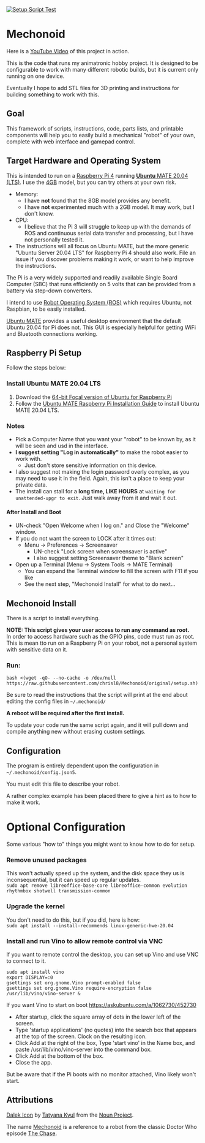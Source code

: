 [![Setup Script Test](https://github.com/chrisl8/Mechonoid/actions/workflows/setup.yml/badge.svg)](https://github.com/chrisl8/Mechonoid/actions/workflows/setup.yml)

# Mechonoid

Here is a [YouTube Video](https://youtu.be/gGNvhm3uXGA) of this project in action.

This is the code that runs my animatronic hobby project. It is designed to be configurable to work with many different robotic builds, but it is current only running on one device.

Eventually I hope to add STL files for 3D printing and instructions for building something to work with this.

## Goal

This framework of scripts, instructions, code, parts lists, and printable components will help you to easily build a mechanical "robot" of your own, complete with web interface and gamepad control.

## Target Hardware and Operating System

This is intended to run on a [Raspberry Pi 4](https://www.raspberrypi.com/products/raspberry-pi-4-model-b/) running [**Ubuntu** MATE 20.04 (LTS)](https://ubuntu-mate.org/download/arm64/focal/).  I use the [4GB](https://www.raspberrypi.com/products/raspberry-pi-4-model-b/) model, but you can try others at your own risk.
 - Memory:
   - I have **not** found that the 8GB model provides any benefit.
   - I have **not** experimented much with a 2GB model. It may work, but I don't know.
 - CPU:
   - I believe that the Pi 3 will struggle to keep up with the demands of ROS and continuous serial data transfer and processing, but I have not personally tested it.
 - The instructions will all focus on Ubuntu MATE, but the more generic "Ubuntu Server 20.04 LTS" for Raspberry Pi 4 should also work. File an issue if you discover problems making it work, or want to help improve the instructions.

The Pi is a very widely supported and readily available Single Board Computer (SBC) that runs efficiently on 5 volts that can be provided from a battery via step-down converters.

I intend to use [Robot Operating System (ROS)](https://www.ros.org/) which requires Ubuntu, not Raspbian, to be easily installed.

[Ubuntu MATE](https://ubuntu-mate.org/raspberry-pi/) provides a useful desktop environment that the default Ubuntu 20.04 for Pi does not. This GUI is especially helpful for getting WiFi and Bluetooth connections working.


## Raspberry Pi Setup

Follow the steps below:

### Install Ubuntu MATE 20.04 LTS

1. Download the [64-bit Focal version of Ubuntu for Raspberry Pi](https://ubuntu-mate.org/download/arm64/focal/) 
2. Follow the [Ubuntu MATE Raspberry Pi Installation Guide](https://ubuntu-mate.org/raspberry-pi/install/) to install Ubuntu MATE 20.04 LTS.

### Notes
 - Pick a Computer Name that you want your "robot" to be known by, as it will be seen and usd in the interface.
 - **I suggest setting "Log in automatically"** to make the robot easier to work with.
   - Just don't store sensitive information on this device.
 - I also suggest not making the login password overly complex, as you may need to use it in the field. Again, this isn't a place to keep your private data.
 - The install can stall for a **long time, LIKE HOURS** at `waiting for unattended-upgr to exit`. Just walk away from it and wait it out.

#### After Install and Boot
 - UN-check "Open Welcome when I log on." and Close the "Welcome" window.
 - If you do not want the screen to LOCK after it times out:
   - Menu -> Preferences -> Screensaver
     - UN-check "Lock screen when screensaver is active"
     - I also suggest setting Screensaver theme to "Blank screen"
 - Open up a Terminal (Menu -> System Tools -> MATE Terminal)
   - You can expand the Terminal window to fill the screen with F11 if you like 
   - See the next step, "Mechonoid Install" for what to do next...

## Mechonoid Install
There is a script to install everything.

**NOTE: This script gives your user access to run any command as root.**  
In order to access hardware such as the GPIO pins, code must run as root.
This is mean tto run on a Raspberry Pi on your robot, not a personal system with sensitive data on it.

### Run:

```
bash <(wget -qO- --no-cache -o /dev/null https://raw.githubusercontent.com/chrisl8/Mechonoid/original/setup.sh)
```

Be sure to read the instructions that the script will print at the end about editing the config files in `~/.mechonoid/`

**A reboot will be required after the first install.**

To update your code run the same script again, and it will pull down and compile anything new without erasing custom settings.

## Configuration

The program is entirely dependent upon the configuration in `~/.mechonoid/config.json5`.  

You must edit this file to describe your robot.  

A rather complex example has been placed there to give a hint as to how to make it work.

# Optional Configuration

Some various "how to" things you might want to know how to do for setup.

### Remove unused packages
This won't actually speed up the system, and the disk space they us is inconsequential, but it can speed up regular updates.  
`sudo apt remove libreoffice-base-core libreoffice-common evolution rhythmbox shotwell transmission-common`

### Upgrade the kernel
You don't need to do this, but if you did, here is how:  
`sudo apt install --install-recommends linux-generic-hwe-20.04`

### Install and run Vino to allow remote control via VNC
If you want to remote control the desktop, you can set up Vino and use VNC to connect to it.  
```
sudo apt install vino
export DISPLAY=:0
gsettings set org.gnome.Vino prompt-enabled false
gsettings set org.gnome.Vino require-encryption false
/usr/lib/vino/vino-server &
```
If you want Vino to start on boot
https://askubuntu.com/a/1062730/452730

- After startup, click the square array of dots in the lower left of the screen.
- Type 'startup applications' (no quotes) into the search box that appears at the top of the screen. Clock on the resulting icon.
- Click Add at the right of the box, Type 'start vino' in the Name box, and paste /usr/lib/vino/vino-server into the command box.
- Click Add at the bottom of the box.
- Close the app.

But be aware that if the Pi boots with no monitor attached, Vino likely won't start.



## Attributions
[Dalek Icon](https://thenounproject.com/icon/dalek-1472703/) by [Tatyana Kyul](https://thenounproject.com/kyul/) from the [Noun Project](https://thenounproject.com/).

The name [Mechonoid](https://aliens.fandom.com/wiki/Mechonoid) is a reference to a robot from the classic Doctor Who episode [The Chase](https://en.wikipedia.org/wiki/The_Chase_(Doctor_Who)).